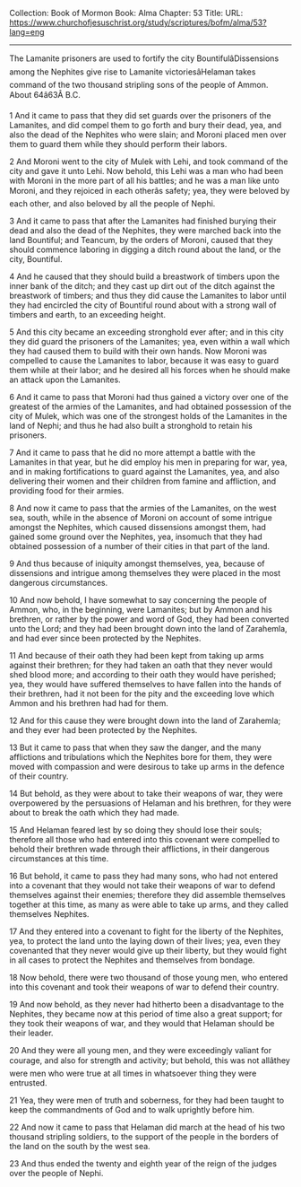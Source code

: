 Collection: Book of Mormon
Book: Alma
Chapter: 53
Title: 
URL: https://www.churchofjesuschrist.org/study/scriptures/bofm/alma/53?lang=eng

---

The Lamanite prisoners are used to fortify the city BountifulâDissensions among the Nephites give rise to Lamanite victoriesâHelaman takes command of the two thousand stripling sons of the people of Ammon. About 64â63Â B.C.

1 And it came to pass that they did set guards over the prisoners of the Lamanites, and did compel them to go forth and bury their dead, yea, and also the dead of the Nephites who were slain; and Moroni placed men over them to guard them while they should perform their labors.

2 And Moroni went to the city of Mulek with Lehi, and took command of the city and gave it unto Lehi. Now behold, this Lehi was a man who had been with Moroni in the more part of all his battles; and he was a man like unto Moroni, and they rejoiced in each otherâs safety; yea, they were beloved by each other, and also beloved by all the people of Nephi.

3 And it came to pass that after the Lamanites had finished burying their dead and also the dead of the Nephites, they were marched back into the land Bountiful; and Teancum, by the orders of Moroni, caused that they should commence laboring in digging a ditch round about the land, or the city, Bountiful.

4 And he caused that they should build a breastwork of timbers upon the inner bank of the ditch; and they cast up dirt out of the ditch against the breastwork of timbers; and thus they did cause the Lamanites to labor until they had encircled the city of Bountiful round about with a strong wall of timbers and earth, to an exceeding height.

5 And this city became an exceeding stronghold ever after; and in this city they did guard the prisoners of the Lamanites; yea, even within a wall which they had caused them to build with their own hands. Now Moroni was compelled to cause the Lamanites to labor, because it was easy to guard them while at their labor; and he desired all his forces when he should make an attack upon the Lamanites.

6 And it came to pass that Moroni had thus gained a victory over one of the greatest of the armies of the Lamanites, and had obtained possession of the city of Mulek, which was one of the strongest holds of the Lamanites in the land of Nephi; and thus he had also built a stronghold to retain his prisoners.

7 And it came to pass that he did no more attempt a battle with the Lamanites in that year, but he did employ his men in preparing for war, yea, and in making fortifications to guard against the Lamanites, yea, and also delivering their women and their children from famine and affliction, and providing food for their armies.

8 And now it came to pass that the armies of the Lamanites, on the west sea, south, while in the absence of Moroni on account of some intrigue amongst the Nephites, which caused dissensions amongst them, had gained some ground over the Nephites, yea, insomuch that they had obtained possession of a number of their cities in that part of the land.

9 And thus because of iniquity amongst themselves, yea, because of dissensions and intrigue among themselves they were placed in the most dangerous circumstances.

10 And now behold, I have somewhat to say concerning the people of Ammon, who, in the beginning, were Lamanites; but by Ammon and his brethren, or rather by the power and word of God, they had been converted unto the Lord; and they had been brought down into the land of Zarahemla, and had ever since been protected by the Nephites.

11 And because of their oath they had been kept from taking up arms against their brethren; for they had taken an oath that they never would shed blood more; and according to their oath they would have perished; yea, they would have suffered themselves to have fallen into the hands of their brethren, had it not been for the pity and the exceeding love which Ammon and his brethren had had for them.

12 And for this cause they were brought down into the land of Zarahemla; and they ever had been protected by the Nephites.

13 But it came to pass that when they saw the danger, and the many afflictions and tribulations which the Nephites bore for them, they were moved with compassion and were desirous to take up arms in the defence of their country.

14 But behold, as they were about to take their weapons of war, they were overpowered by the persuasions of Helaman and his brethren, for they were about to break the oath which they had made.

15 And Helaman feared lest by so doing they should lose their souls; therefore all those who had entered into this covenant were compelled to behold their brethren wade through their afflictions, in their dangerous circumstances at this time.

16 But behold, it came to pass they had many sons, who had not entered into a covenant that they would not take their weapons of war to defend themselves against their enemies; therefore they did assemble themselves together at this time, as many as were able to take up arms, and they called themselves Nephites.

17 And they entered into a covenant to fight for the liberty of the Nephites, yea, to protect the land unto the laying down of their lives; yea, even they covenanted that they never would give up their liberty, but they would fight in all cases to protect the Nephites and themselves from bondage.

18 Now behold, there were two thousand of those young men, who entered into this covenant and took their weapons of war to defend their country.

19 And now behold, as they never had hitherto been a disadvantage to the Nephites, they became now at this period of time also a great support; for they took their weapons of war, and they would that Helaman should be their leader.

20 And they were all young men, and they were exceedingly valiant for courage, and also for strength and activity; but behold, this was not allâthey were men who were true at all times in whatsoever thing they were entrusted.

21 Yea, they were men of truth and soberness, for they had been taught to keep the commandments of God and to walk uprightly before him.

22 And now it came to pass that Helaman did march at the head of his two thousand stripling soldiers, to the support of the people in the borders of the land on the south by the west sea.

23 And thus ended the twenty and eighth year of the reign of the judges over the people of Nephi.
